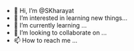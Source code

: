 - 👋 Hi, I’m @SKharayat
- 👀 I’m interested in learning new things...
- 🌱 I’m currently learning ...
- 💞️ I’m looking to collaborate on ...
- 📫 How to reach me ...

<!---
SKharayat/SKharayat is a ✨ special ✨ repository because its `README.md` (this file) appears on your GitHub profile.
You can click the Preview link to take a look at your changes.
--->
